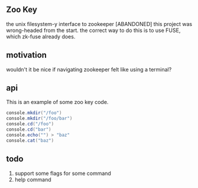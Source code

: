 ## Zoo Key
the unix filesystem-y interface to zookeeper [ABANDONED]
this project was wrong-headed from the start.  the correct way to do this is to use FUSE, which zk-fuse already does.

## motivation
wouldn't it be nice if navigating zookeeper felt like using a terminal?

## api
This is an example of some zoo key code.
```scala
console.mkdir("/foo")
console.mkdir("/foo/bar")
console.cd("/foo")
console.cd("bar")
console.echo("") > "baz"
console.cat("baz")
```

## todo
1. support some flags for some command
2. help command
